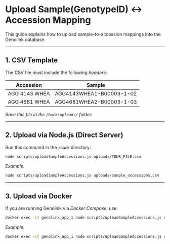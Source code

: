 # Upload Sample(GenotypeID) ↔ Accession Mapping

This guide explains how to upload sample-to-accession mappings into the Genolink database.

---

## 1. CSV Template

The CSV file must include the following *headers*:

| Accession       | Sample                                |
|-----------------|---------------------------------------|
| AGG 4143 WHEA  | AGG4143WHEA1-B00003-1-02             |
| AGG 4681 WHEA  | AGG4681WHEA2-B00003-1-03             |

*Save this file in the `/back/uploads/` folder.*

---

## 2. Upload via Node.js (Direct Server)

Run this command in the `/back` directory:
```bash
node scripts/uploadSampleAccessions.js uploads/YOUR_FILE.csv
```
*Example:*
```bash
node scripts/uploadSampleAccessions.js uploads/sample_accessions.csv
```
---

## 3. Upload via Docker

If you are running Genolink via *Docker Compose*, use:
```bash 
docker exec -it genolink_app_1 node scripts/uploadSampleAccessions.js uploads/YOUR_FILE.csv
```
*Example:*
```bash
docker exec -it genolink_app_1 node scripts/uploadSampleAccessions.js uploads/sample_accessions.csv
```
